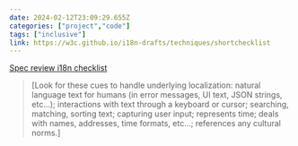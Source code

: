 ```yaml
---
date: 2024-02-12T23:09:29.655Z
categories: ["project","code"]
tags: ["inclusive"]
link: https://w3c.github.io/i18n-drafts/techniques/shortchecklist
---
```

[Spec review i18n checklist](https://w3c.github.io/i18n-drafts/techniques/shortchecklist)

> [Look for these cues to handle underlying localization: natural language text for humans (in error messages, UI text, JSON strings, etc…); interactions with text through a keyboard or cursor; searching, matching, sorting text; capturing user input; represents time; deals with names, addresses, time formats, etc…; references any cultural norms.]
